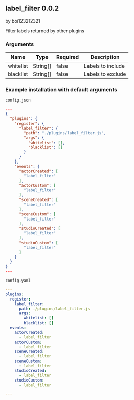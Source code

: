 ## label_filter 0.0.2

by boi123212321

Filter labels returned by other plugins

### Arguments

| Name      | Type     | Required | Description       |
| --------- | -------- | -------- | ----------------- |
| whitelist | String[] | false    | Labels to include |
| blacklist | String[] | false    | Labels to exclude |

### Example installation with default arguments

`config.json`
```json
---
{
  "plugins": {
    "register": {
      "label_filter": {
        "path": "./plugins/label_filter.js",
        "args": {
          "whitelist": [],
          "blacklist": []
        }
      }
    },
    "events": {
      "actorCreated": [
        "label_filter"
      ],
      "actorCustom": [
        "label_filter"
      ],
      "sceneCreated": [
        "label_filter"
      ],
      "sceneCustom": [
        "label_filter"
      ],
      "studioCreated": [
        "label_filter"
      ],
      "studioCustom": [
        "label_filter"
      ]
    }
  }
}
---
```

`config.yaml`
```yaml
---
plugins:
  register:
    label_filter:
      path: ./plugins/label_filter.js
      args:
        whitelist: []
        blacklist: []
  events:
    actorCreated:
      - label_filter
    actorCustom:
      - label_filter
    sceneCreated:
      - label_filter
    sceneCustom:
      - label_filter
    studioCreated:
      - label_filter
    studioCustom:
      - label_filter

---
```
